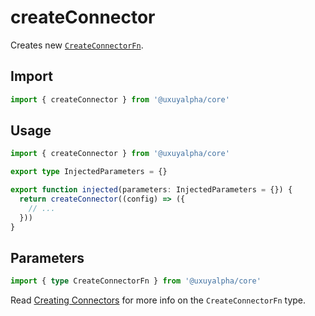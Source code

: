 # createConnector

Creates new [`CreateConnectorFn`](#parameters).

## Import

```ts
import { createConnector } from '@uxuyalpha/core'
```

## Usage

```ts
import { createConnector } from '@uxuyalpha/core'

export type InjectedParameters = {}

export function injected(parameters: InjectedParameters = {}) {
  return createConnector((config) => ({
    // ...
  }))
}
```

## Parameters

```ts
import { type CreateConnectorFn } from '@uxuyalpha/core'
```

Read [Creating Connectors](/dev/creating-connectors) for more info on the `CreateConnectorFn` type.
